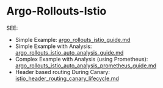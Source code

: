 # Argo-Rollouts-Istio
SEE: 
- Simple Example: [argo_rollouts_istio_guide.md](argo_rollouts_istio_guide.md)
- Simple Example with Analysis: [argo_rollouts_istio_auto_analysis_guide.md](argo_rollouts_istio_auto_analysis_guide.md)
- Complex Example with Analysis (using Prometheus): [argo_rollouts_istio_auto_analysis_prometheus_guide.md](argo_rollouts_istio_auto_analysis_prometheus_guide.md)
- Header based routing During Canary: [istio_header_routing_canary_lifecycle.md](istio_header_routing_canary_lifecycle.md)